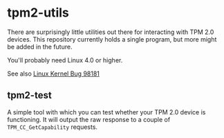 # tpm2-utils

There are surprisingly little utilities out there for interacting with TPM 2.0 
devices. This repository currently holds a single program, but more might be 
added in the future.

You'll probably need Linux 4.0 or higher.

See also [Linux Kernel Bug 98181](https://bugzilla.kernel.org/show_bug.cgi?id=98181)

## tpm2-test

A simple tool with which you can test whether your TPM 2.0 device is 
functioning. It will output the raw response to a couple of 
`TPM_CC_GetCapability` requests.

